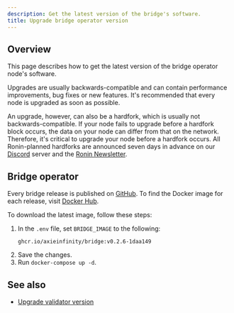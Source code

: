 ```yaml
---
description: Get the latest version of the bridge's software.
title: Upgrade bridge operator version
---
```


## Overview

This page describes how to get the latest version of the bridge operator node's software.

Upgrades are usually backwards-compatible and can contain performance
improvements, bug fixes or new features. It's recommended that every node is
upgraded as soon as possible.

An upgrade, however, can also be a hardfork, which is usually not
backwards-compatible. If your node fails to upgrade before a hardfork block
occurs, the data on your node can differ from that on the network. Therefore,
it's critical to upgrade your node before a hardfork occurs. All Ronin-planned
hardforks are announced seven days in advance on
our [Discord](https://discord.gg/roninnetwork) server and
the [Ronin Newsletter](https://blog.roninchain.com).

## Bridge operator

Every bridge release is published on
[GitHub](https://github.com/axieinfinity/bridge-v2/releases). To find the Docker
image for each release, visit
[Docker Hub](https://hub.docker.com/r/axieinfinity/bridge/tags).

To download the latest image, follow these steps:

1. In the `.env` file, set `BRIDGE_IMAGE` to the following:
    ```
    ghcr.io/axieinfinity/bridge:v0.2.6-1daa149
    ```
2. Save the changes.
3. Run `docker-compose up -d`.

## See also

* [Upgrade validator version](./../../validators/setup/upgrade-validator.md)
